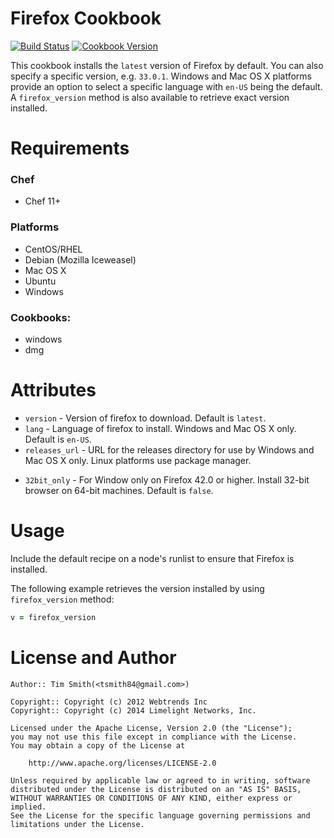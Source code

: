 Firefox Cookbook
================

[![Build Status](https://travis-ci.org/tas50/Firefox.svg?branch=master)](https://travis-ci.org/tas50/Firefox)
[![Cookbook Version](https://img.shields.io/cookbook/v/firefox.svg)](https://supermarket.chef.io/cookbooks/firefox)

This cookbook installs the `latest` version of Firefox by default. 
You can also specify a specific version, e.g. `33.0.1`. 
Windows and Mac OS X platforms provide an option to select a specific language with `en-US` being the default.
 A `firefox_version` method is also available to retrieve exact version installed.

Requirements
============
### Chef
* Chef 11+

### Platforms
* CentOS/RHEL
* Debian (Mozilla Iceweasel)
* Mac OS X
* Ubuntu
* Windows

### Cookbooks:
* windows
* dmg

Attributes
==========

* `version` - Version of firefox to download.  Default is `latest`.
* `lang` - Language of firefox to install.  Windows and Mac OS X only. Default is `en-US`.
* `releases_url` - URL for the releases directory for use by Windows and Mac OS X only. Linux platforms use package 
manager.
- `32bit_only` - For Window only on Firefox 42.0 or higher. Install 32-bit browser on 64-bit machines. 
Default is `false`.


Usage
=====

Include the default recipe on a node's runlist to ensure that Firefox is installed.

The following example retrieves the version installed by using `firefox_version` method:

```ruby
v = firefox_version
```

License and Author
==================
```
Author:: Tim Smith(<tsmith84@gmail.com>)

Copyright:: Copyright (c) 2012 Webtrends Inc
Copyright:: Copyright (c) 2014 Limelight Networks, Inc.

Licensed under the Apache License, Version 2.0 (the "License");
you may not use this file except in compliance with the License.
You may obtain a copy of the License at

    http://www.apache.org/licenses/LICENSE-2.0

Unless required by applicable law or agreed to in writing, software
distributed under the License is distributed on an "AS IS" BASIS,
WITHOUT WARRANTIES OR CONDITIONS OF ANY KIND, either express or implied.
See the License for the specific language governing permissions and
limitations under the License.
```
